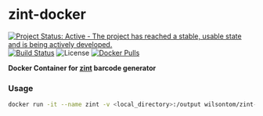 # zint-docker

[![Project Status: Active - The project has reached a stable, usable state and is being actively developed.](http://www.repostatus.org/badges/0.1.0/active.svg)](http://www.repostatus.org/#active) [![Build Status](https://travis-ci.org/wilsontom/zint-docker.svg?branch=master)](https://travis-ci.org/wilsontom/zint-docker) ![License](https://img.shields.io/badge/license-GNU%20GPL%20v3.0-blue.svg "GNU GPL v3.0") [![Docker Pulls](https://img.shields.io/docker/pulls/wilsontom/zint-docker.svg)](https://hub.docker.com/r/wilsontom/zint-docker)

**Docker Container for [zint](http://zint.org.uk/) barcode generator**

### Usage

```sh
docker run -it --name zint -v <local_directory>:/output wilsontom/zint-docker
```